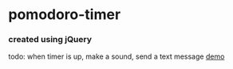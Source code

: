 # pomodoro-timer
### created using jQuery

todo: when timer is up, make a sound, send a text message
[demo](https://codepen.io/hsienhsiuliao/pen/XqroXX)
